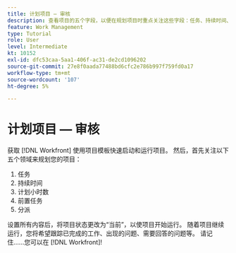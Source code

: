 ```yaml
---
title: 计划项目 — 审核
description: 查看项目的五个字段，以便在规划项目时重点关注这些字段：任务、持续时间、计划时间、前置任务和分配。
feature: Work Management
type: Tutorial
role: User
level: Intermediate
kt: 10152
exl-id: dfc53caa-5aa1-406f-ac31-de2cd1096202
source-git-commit: 27e8f0aada77488bd6cfc2e786b997f759fd0a17
workflow-type: tm+mt
source-wordcount: '107'
ht-degree: 5%

---
```


# 计划项目 — 审核

获取 [!DNL  Workfront] 使用项目模板快速启动和运行项目。 然后，首先关注以下五个领域来规划您的项目：

1. 任务
1. 持续时间
1. 计划小时数
1. 前置任务
1. 分派

设置所有内容后，将项目状态更改为“当前”，以使项目开始运行。 随着项目继续运行，您将希望跟踪已完成的工作、出现的问题、需要回答的问题等。 请记住……您可以在 [!DNL Workfront]!

<!---
footer urls for the LP
Plan a project 
Edit projects
Overview of the project planned start date
Overview of the project planned completion date
Tasks overview
Task duration and duration types 
Use task predecessors 
Modify multiple user assignments in a task list
Notifications: Information about work assigned to me 
--->
